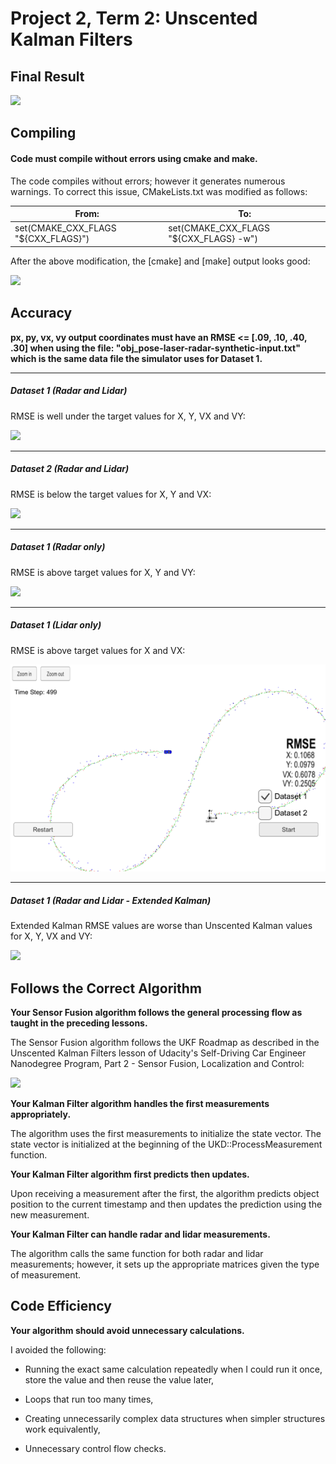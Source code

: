 Project 2, Term 2: Unscented Kalman Filters
=======================

Final Result
------------

![](media/Unscented_Kalman.gif)

Compiling
---------

#### Code must compile without errors using cmake and make.

The code compiles without errors; however it generates numerous warnings. To correct this issue, CMakeLists.txt was modified as follows:

| From:                                | To:                                     |
|--------------------------------------|-----------------------------------------|
| set(CMAKE_CXX_FLAGS "\${CXX_FLAGS}") | set(CMAKE_CXX_FLAGS "\${CXX_FLAGS} -w") |

After the above modification, the [cmake] and [make] output looks good:

![](media/Compile.png)

Accuracy
--------

**px, py, vx, vy output coordinates must have an RMSE \<= [.09, .10, .40, .30]
when using the file: "obj_pose-laser-radar-synthetic-input.txt" which is the
same data file the simulator uses for Dataset 1.**

-------------------
##### Dataset 1 (Radar and Lidar)
RMSE is well under the target values for X, Y, VX and VY:

![](media/RMSE1.png)

-------------------
##### Dataset 2 (Radar and Lidar)
RMSE is below the target values for X, Y and VX:

![](media/RMSE2.png)

-------------------
##### Dataset 1 (Radar only)
RMSE is above target values for X, Y and VY:

![](media/RMSE1Radar.png)

-------------------
##### Dataset 1 (Lidar only)
RMSE is above target values for X and VX:

![](media/RMSE1Lidar.png)

-------------------
##### Dataset 1 (Radar and Lidar - Extended Kalman)
Extended Kalman RMSE values are worse than Unscented Kalman values for X, Y, VX and VY:

![](media/RMSE1Ext.png)

Follows the Correct Algorithm
-----------------------------

**Your Sensor Fusion algorithm follows the general processing flow as taught in
the preceding lessons.**

The Sensor Fusion algorithm follows the UKF Roadmap as described in the Unscented Kalman Filters lesson of Udacity's Self-Driving Car Engineer Nanodegree Program, Part 2 -  Sensor Fusion, Localization and Control:

![](media/UKF_Roadmap.png)

**Your Kalman Filter algorithm handles the first measurements appropriately.**

The algorithm uses the first measurements to initialize the state vector. The state vector is initialized at the beginning of the UKD::ProcessMeasurement function.

**Your Kalman Filter algorithm first predicts then updates.**

Upon receiving a measurement after the first, the algorithm predicts object
position to the current timestamp and then updates the prediction using the new
measurement.

**Your Kalman Filter can handle radar and lidar measurements.**

The algorithm calls the same function for both radar and lidar measurements; however, it sets up the appropriate matrices given the type of measurement.

Code Efficiency
---------------

**Your algorithm should avoid unnecessary calculations.**

I avoided the following:

-   Running the exact same calculation repeatedly when I could run it once,
    store the value and then reuse the value later,

-   Loops that run too many times,

-   Creating unnecessarily complex data structures when simpler structures work
    equivalently,

-   Unnecessary control flow checks.
